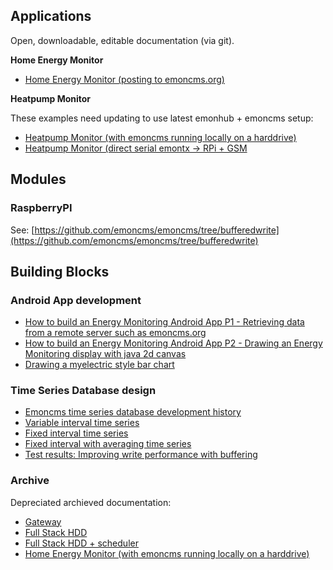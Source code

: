 ## Applications

Open, downloadable, editable documentation (via git).

**Home Energy Monitor**

* [Home Energy Monitor (posting to emoncms.org)](Applications/HomeEnergyMonitor/HomeEnergyMonitor.md)

**Heatpump Monitor** 

These examples need updating to use latest emonhub + emoncms setup:

* [Heatpump Monitor (with emoncms running locally on a harddrive)](Applications/HeatpumpMonitorHDD/HeatpumpMonitorHDD.md)
* [Heatpump Monitor (direct serial emontx -> RPi + GSM](Applications/HeatpumpMonitorSerialGSM/HeatpumpMonitorSerialGSM.md)

## Modules

### RaspberryPI

See: [https://github.com/emoncms/emoncms/tree/bufferedwrite](https://github.com/emoncms/emoncms/tree/bufferedwrite)

## Building Blocks

### Android App development

* [How to build an Energy Monitoring Android App P1 - Retrieving data from a remote server such as emoncms.org](BuildingBlocks/AndroidApp/AndroidAppPart1.md)
* [How to build an Energy Monitoring Android App P2 - Drawing an Energy Monitoring display with java 2d canvas](BuildingBlocks/AndroidApp/AndroidAppPart2.md)
* [Drawing a myelectric style bar chart](BuildingBlocks/DrawingABarChart/DrawingABarChart.md)

### Time Series Database design

- [Emoncms time series database development history](BuildingBlocks/TimeSeries/history.md)
- [Variable interval time series](BuildingBlocks/TimeSeries/variableinterval.md)
- [Fixed interval time series](BuildingBlocks/TimeSeries/fixedinterval.md)
- [Fixed interval with averaging time series](BuildingBlocks/TimeSeries/fixedintervalaveraging.md)
- [Test results: Improving write performance with buffering](BuildingBlocks/TimeSeries/writeloadinvestigation.md)

### Archive

Depreciated archieved documentation:

* [Gateway](Archive/RaspberryPI/Gateway/gateway.md)
* [Full Stack HDD](Archive/RaspberryPI/FullStackHDD/FullStackHDD.md)
* [Full Stack HDD + scheduler](Archive/RaspberryPI/FullStackHDDScheduler/FullStackHDDScheduler.md)
* [Home Energy Monitor (with emoncms running locally on a harddrive)](Archive/Applications/HomeEnergyMonitorHDD/HomeEnergyMonitorHDD.md)
